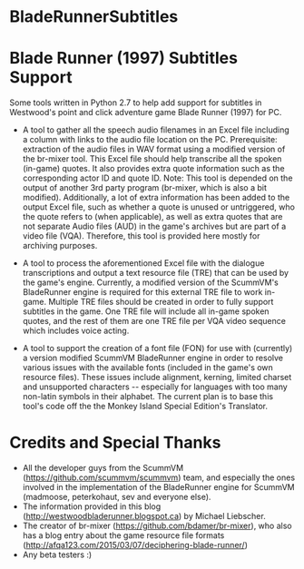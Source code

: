 # BladeRunnerSubtitles

Blade Runner (1997) Subtitles Support
============================================
Some tools written in Python 2.7 to help add support for subtitles in Westwood's point and click adventure game Blade Runner (1997) for PC. 

* A tool to gather all the speech audio filenames in an Excel file including a column with links to the audio file location on the PC. Prerequisite: extraction of the audio files in WAV format using a modified version of the br-mixer tool. This Excel file should help transcribe all the spoken (in-game) quotes. It also provides extra quote information such as the corresponding actor ID and quote ID.
Note: This tool is depended on the output of another 3rd party program (br-mixer, which is also a bit modified). Additionally, a lot of extra information has been added to the output Excel file, such as whether a quote is unused or untriggered, who the quote refers to (when applicable), as well as extra quotes that are not separate Audio files (AUD) in the game's archives but are part of a video file (VQA). Therefore, this tool is provided here mostly for archiving purposes.

* A tool to process the aforementioned Excel file with the dialogue transcriptions and output a text resource file (TRE) that can be used by the game's engine. Currently, a modified version of the ScummVM's BladeRunner engine is required for this external TRE file to work in-game. Multiple TRE files should be created in order to fully support subtitles in the game. One TRE file will include all in-game spoken quotes, and the rest of them are one TRE file per VQA video sequence which includes voice acting.  

* A tool to support the creation of a font file (FON) for use with (currently) a version modified ScummVM BladeRunner engine in order to resolve various issues with the available fonts (included in the game's own resource files). These issues include alignment, kerning, limited charset and unsupported characters -- especially for languages with too many non-latin symbols in their alphabet. The current plan is to base this tool's code off the the Monkey Island Special Edition's Translator.

Credits and Special Thanks
============================================
- All the developer guys from the ScummVM (https://github.com/scummvm/scummvm) team, and especially the ones involved in the implementation of the BladeRunner engine for ScummVM (madmoose, peterkohaut, sev and everyone else).
- The information provided in this blog (http://westwoodbladerunner.blogspot.ca) by Michael Liebscher.
- The creator of br-mixer (https://github.com/bdamer/br-mixer), who also has a blog entry about the game resource file formats (http://afqa123.com/2015/03/07/deciphering-blade-runner/)
- Any beta testers :)

